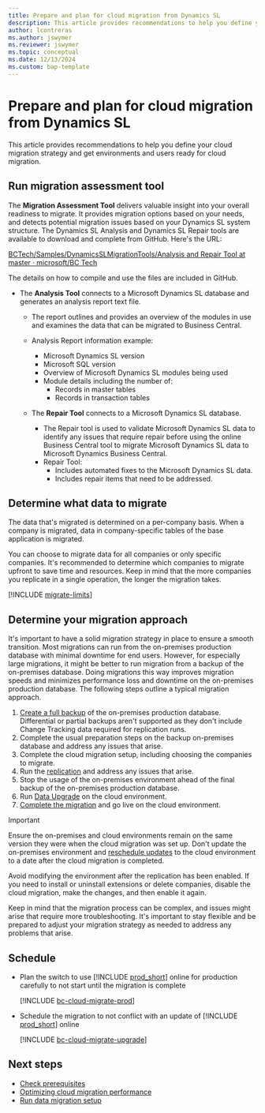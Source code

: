 ```yaml
---
title: Prepare and plan for cloud migration from Dynamics SL
description: This article provides recommendations to help you define your cloud migration strategy and get environments and users ready for Dynamics SL cloud migration.
author: lcontreras
ms.author: jswymer
ms.reviewer: jswymer
ms.topic: conceptual
ms.date: 12/13/2024
ms.custom: bap-template 
---
```

# Prepare and plan for cloud migration from Dynamics SL

This article provides recommendations to help you define your cloud migration strategy and get environments and users ready for cloud migration.

## Run migration assessment tool

The **Migration Assessment Tool** delivers valuable insight into your overall readiness to migrate. It provides migration options based on your needs, and detects potential migration issues based on your Dynamics SL system structure.
The Dynamics SL Analysis and Dynamics SL Repair tools are available to download and complete from GitHub. Here's the URL:

[BCTech/Samples/DynamicsSLMigrationTools/Analysis and Repair Tool at master · microsoft/BC Tech ](https://github.com/microsoft/BCTech/tree/master/samples/DynamicsSLMigrationTools/Analysis%20and%20Repair%20Tool)

The details on how to compile and use the files are included in GitHub.

- The **Analysis Tool** connects to a Microsoft Dynamics SL database and generates an analysis report text file.
  - The report outlines and provides an overview of the modules in use and examines the data that can be migrated to Business Central.
  - Analysis Report information example:
    - Microsoft Dynamics SL version
    - Microsoft SQL version
    - Overview of Microsoft Dynamics SL modules being used
    - Module details including the number of:
      - Records in master tables
      - Records in transaction tables

  - The **Repair Tool** connects to a Microsoft Dynamics SL database.
    - The Repair tool is used to validate Microsoft Dynamics SL data to identify any issues that require repair before using the online Business Central tool to migrate Microsoft Dynamics SL data to Microsoft Dynamics Business Central.
    - Repair Tool:
      - Includes automated fixes to the Microsoft Dynamics SL data.
      - Includes repair items that need to be addressed.
 

## Determine what data to migrate

The data that's migrated is determined on a per-company basis. When a company is migrated, data in company-specific tables of the base application is migrated.

You can choose to migrate data for all companies or only specific companies. It's recommended to determine which companies to migrate upfront to save time and resources. Keep in mind that the more companies you replicate in a single operation, the longer the migration takes.

[!INCLUDE [migrate-limits](../developer/includes/migrate-limits.md)]

## Determine your migration approach

It's important to have a solid migration strategy in place to ensure a smooth transition. Most migrations can run from the on-premises production database with minimal downtime for end users. However, for especially large migrations, it might be better to run migration from a backup of the on-premises database. Doing migrations this way improves migration speeds and minimizes performance loss and downtime on the on-premises production database. The following steps outline a typical migration approach.

1. [Create a full backup](/sql/relational-databases/backup-restore/create-a-full-database-backup-sql-server) of the on-premises production database. Differential or partial backups aren't supported as they don't include Change Tracking data required for replication runs.
1. Complete the usual preparation steps on the backup on-premises database and address any issues that arise.
1. Complete the cloud migration setup, including choosing the companies to migrate.
1. Run the [replication](migrate-data-replication-run-SL.md) and address any issues that arise.
1. Stop the usage of the on-premises environment ahead of the final backup of the on-premises production database.
1. Run [Data Upgrade](migration-data-upgrade-SL.md) on the cloud environment.
1. [Complete the migration](migration-finish-SL.md) and go live on the cloud environment.

> [!IMPORTANT]
> Ensure the on-premises and cloud environments remain on the same version they were when the cloud migration was set up. Don't update the on-premises environment and [reschedule updates](update-rollout-timeline.md#schedule-updates) to the cloud environment to a date after the cloud migration is completed.
>
> Avoid modifying the environment after the replication has been enabled. If you need to install or uninstall extensions or delete companies, disable the cloud migration, make the changes, and then enable it again.

Keep in mind that the migration process can be complex, and issues might arise that require more troubleshooting. It's important to stay flexible and be prepared to adjust your migration strategy as needed to address any problems that arise.

## Schedule

- Plan the switch to use [!INCLUDE [prod_short](../includes/prod_short.md)] online for production carefully to not start until the migration is complete  

  [!INCLUDE [bc-cloud-migrate-prod](../includes/bc-cloud-migrate-prod.md)]  

- Schedule the migration to not conflict with an update of [!INCLUDE [prod_short](../includes/prod_short.md)] online

  [!INCLUDE [bc-cloud-migrate-upgrade](../includes/bc-cloud-migrate-upgrade.md)]

## Next steps

- [Check prerequisites](cloud-migration-prerequisites-SL.md)  
- [Optimizing cloud migration performance](migration-optimize-replication.md)  
- [Run data migration setup](migration-setup-SL.md)
